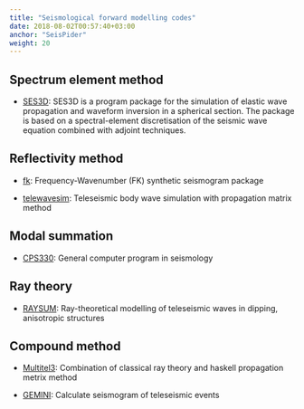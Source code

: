 ```yaml
---
title: "Seismological forward modelling codes"
date: 2018-08-02T00:57:40+03:00
anchor: "SeisPider"
weight: 20
---
```


## Spectrum element method

- [SES3D](http://www.cos.ethz.ch//software/production/ses3d.html): SES3D is a program package for the simulation of elastic wave propagation and waveform inversion in a spherical section. The package is based on a spectral-element discretisation of the seismic wave equation combined with adjoint techniques.


## Reflectivity method

- [fk](http://www.eas.slu.edu/People/LZhu/home.html): Frequency-Wavenumber (FK) synthetic seismogram package

- [telewavesim](https://github.com/paudetseis/Telewavesim): Teleseismic body wave simulation with propagation matrix method

## Modal summation

- [CPS330](http://www.eas.slu.edu/eqc/eqc_cps/TUTORIAL/SLAT2D/index.html): General computer program in seismology

## Ray theory

- [RAYSUM](https://home.cc.umanitoba.ca/~frederik/Software/): Ray-theoretical modelling of teleseismic waves in dipping, anisotropic structures

## Compound method

- [Multitel3](https://academic.oup.com/gji/article/211/2/936/4064367): Combination of classical ray theory and haskell propagation metrix method

- [GEMINI](https://www.geophysik.ruhr-uni-bochum.de/trac/gemini): Calculate seismogram of teleseismic events
